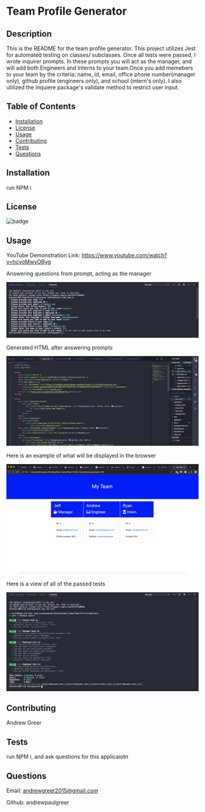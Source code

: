 # Team Profile Generator

## Description

This is the README for the team profile generator. This project utilizes Jest for automated testing on classes/ subclasses. Once all tests were passed, I wrote inquirer prompts. In these prompts you will act as the manager, and will add both Engineers and Interns to your team.Once you add memebers to your team by the criteria: name, id, email, office phone number(manager only), github profile (engineers only), and school (intern's only). I also utilized the inquiere package's validate method to restrict user input.

## Table of Contents

- [Installation](#installation)
- [License](#license)
- [Usage](#usage)
- [Contributing](#contributing)
- [Tests](#tests)
- [Questions](#questions)

## Installation

run NPM i

## License

![badge](https://img.shields.io/badge/License-MIT-green.svg)

## Usage

YouTube Demonstration Link: https://www.youtube.com/watch?v=hcyoMwyOByg

Answering questions from prompt, acting as the manager

![Getting Started](./media/inquirer-prompt.jpeg)

Generated HTML after answering prompts

![Getting Started](./media/gen-html.jpeg)

Here is an example of what will be displayed in the browser

![Getting Started](./media/page-view.jpeg)

Here is a view of all of the passed tests

![Getting Started](./media/test-pass.jpeg)

## Contributing

Andrew Greer

## Tests

run NPM i, and ask questions for this applicaiotn

## Questions

Email: andrewgreer2015@gmail.com

Github: andrewpaulgreer
